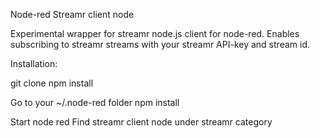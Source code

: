 Node-red Streamr client node

Experimental wrapper for streamr node.js client for node-red. Enables subscribing to streamr streams with your streamr API-key and stream id.

Installation:

git clone
npm install

Go to your ~/.node-red folder
npm install <path where you git cloned node library>

Start node red
Find streamr client node under streamr category



